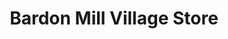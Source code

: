 ---
title: "Bardon Mill Village Store"
url: /bardon-mill/bardon-mill-village-store/
shop: convenience
---